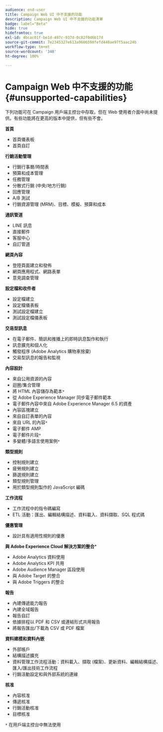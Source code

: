 ```yaml
---
audience: end-user
title: Campaign Web UI 中不支援的功能
description: Campaign Web UI 中不支援的功能清單
badge: label="Beta"
hide: true
hidefromtoc: true
exl-id: 4bcac01f-be1d-497c-937d-0c82f0d6b17d
source-git-commit: 7e2345327e613a9606598fefd440ae97f5aac24b
workflow-type: tm+mt
source-wordcount: '348'
ht-degree: 100%

---
```


# Campaign Web 中不支援的功能 {#unsupported-capabilities}

下列功能可在 Campaign 用戶端主控台中存取，但在 Web 使用者介面中尚未提供。有些功能將在更高的版本中提供，但有些不會。

**首頁**

* 首頁儀表板
* 首頁自訂

**行銷活動管理**

* 行銷行事曆/時間表
* 預算和成本管理
* 任務管理
* 分散式行銷 (中央/地方行銷)
* 回應管理
* A/B 測試
* 行銷資源管理 (MRM)、目標、模擬、預算和成本

**通訊管道**

* LINE 訊息
* 直接郵件
* 客服中心
* 自訂管道

**網頁內容**

* 登陸頁面建立和發佈
* 網頁應用程式、網路表單
* 意見調查管理

**設定檔和收件者**

* 設定檔建立
* 設定檔儀表板
* 測試設定檔建立
* 測試設定檔儀表板

**交易型訊息**

* 在電子郵件、簡訊和推播上的即時訊息製作和執行
* 訊息擴充和個人化
* 觸發程序 (Adobe Analytics 購物車捨棄)
* 交易型訊息的報告和監視

**內容設計**

* 來自公用資源的內容
* 迴圈/集合管理
* 將 HTML 內容儲存為範本`*`
* 從 Adobe Experience Manager 同步電子郵件範本
* 電子郵件內容中來自 Adobe Experience Manager 6.5 的資產
* 內容區塊建立
* 來自自訂表單的內容
* 來自 URL 的內容`*`
* 電子郵件 AMP
* 電子郵件片段`*`
* 多變體/多語言使用案例`*`

**類型規則**

* 控制規則建立
* 疲勞規則建立
* 篩選規則建立
* 類型規則管理
* 用於類型規則製作的 JavaScript 編碼

**工作流程**

* 工作流程中的指令碼編寫
* ETL 活動：匯出、編輯結構描述、資料載入、資料擷取、SQL 程式碼

**優惠管理**

* 設計具有適用性規則的優惠

**與 Adobe Experience Cloud 解決方案的整合***

* Adobe Analytics 資料使用
* Adobe Analytics KPI 共用
* Adobe Audience Manager 區段使用
* 與 Adobe Target 的整合
* 與 Adobe Triggers 的整合

**報告**

* 內建傳遞能力報告
* 內建全域報告
* 報告自訂
* 依據排程以 PDF 和 CSV 或連結形式共用報告
* 將報告匯出/下載為 CSV 或 PDF 檔案

**資料建模和資料內嵌**

* 外部帳戶
* 結構描述擴充
* 資料管理工作流程活動：資料載入、擷取 (檔案)、更新資料、編輯結構描述、匯入/匯出技術工作流程
* 行銷活動設定和與外部系統的連線

**核准**

* 內容核准
* 傳遞核准
* 行銷活動核准
* 目標核准


`*` 在用戶端主控台中無法使用
